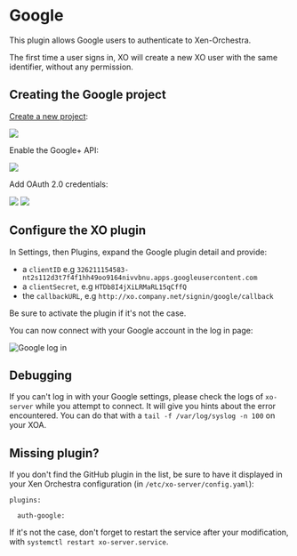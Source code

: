 # Google

This plugin allows Google users to authenticate to Xen-Orchestra.

The first time a user signs in, XO will create a new XO user with the same identifier, without any permission.


## Creating the Google project

[Create a new project](https://console.developers.google.com/project):

![](https://github.com/vatesfr/xo-server-auth-google/blob/master/create-project-2.png)

Enable the Google+ API:

![](https://github.com/vatesfr/xo-server-auth-google/blob/master/enable-google+-api.png)

Add OAuth 2.0 credentials:

![](https://github.com/vatesfr/xo-server-auth-google/blob/master/add-oauth2-credentials.png)
![](https://github.com/vatesfr/xo-server-auth-google/blob/master/add-oauth2-credentials-2.png)

## Configure the XO plugin

In Settings, then Plugins, expand the Google plugin detail and provide:

* a `clientID` e.g `326211154583-nt2s112d3t7f4f1hh49oo9164nivvbnu.apps.googleusercontent.com`
* a `clientSecret`, e.g `HTDb8I4jXiLRMaRL15qCffQ`
* the `callbackURL`, e.g `http://xo.company.net/signin/google/callback`

Be sure to activate the plugin if it's not the case.

You can now connect with your Google account in the log in page:

![Google log in]()

## Debugging

If you can't log in with your Google settings, please check the logs of `xo-server` while you attempt to connect. It will give you hints about the error encountered. You can do that with a `tail -f /var/log/syslog -n 100` on your XOA.

## Missing plugin?

If you don't find the GitHub plugin in the list, be sure to have it displayed in your Xen Orchestra configuration (in `/etc/xo-server/config.yaml`):

```
plugins:

  auth-google:
```

If it's not the case, don't forget to restart the service after your modification, with `systemctl restart xo-server.service`.